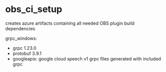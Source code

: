 # obs_ci_setup

creates azure artifacts containing all needed OBS plugin build dependencies

grpc_windows:
  * grpc 1.23.0
  * protobuf 3.9.1
  * googleapis: google cloud speech v1 grpc files generated with included grpc

